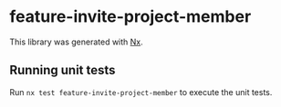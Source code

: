 # feature-invite-project-member

This library was generated with [Nx](https://nx.dev).

## Running unit tests

Run `nx test feature-invite-project-member` to execute the unit tests.
